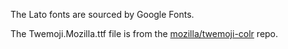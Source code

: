 The Lato fonts are sourced by Google Fonts.

The Twemoji.Mozilla.ttf file is from the [mozilla/twemoji-colr](https://github.com/mozilla/twemoji-colr) repo.